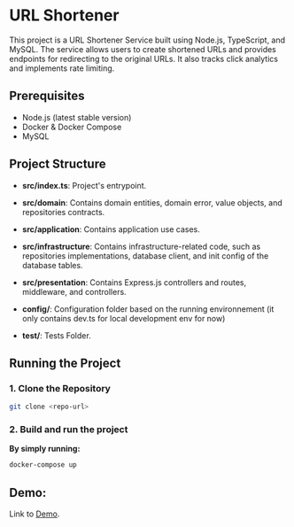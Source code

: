 # URL Shortener

This project is a URL Shortener Service built using Node.js, TypeScript, and MySQL. The service allows users to create shortened URLs and provides endpoints for redirecting to the original URLs. It also tracks click analytics and implements rate limiting.

## Prerequisites

- Node.js (latest stable version)
- Docker & Docker Compose
- MySQL

## Project Structure

- **src/index.ts**: Project's entrypoint.
- **src/domain**: Contains domain entities, domain error, value objects, and repositories contracts.
- **src/application**: Contains application use cases.
- **src/infrastructure**: Contains infrastructure-related code, such as repositories implementations, database client, and init config of the database tables.
- **src/presentation**: Contains Express.js controllers and routes, middleware, and controllers.

- **config/**: Configuration folder based on the running environnement (it only contains dev.ts for local development env for now)
- **test/**: Tests Folder.

## Running the Project

### 1. Clone the Repository

```bash
git clone <repo-url>
```

### 2. Build and run the project

**By simply running:**

```bash
docker-compose up
```

## Demo:

Link to [Demo](https://drive.google.com/file/d/1T9ThrCEAXvIkOswa4pDjJYU2P80Vnwze/view?usp=sharing "Demo video").

